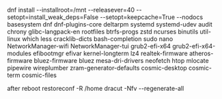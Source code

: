 dnf install   --installroot=/mnt   --releasever=40   --setopt=install_weak_deps=False   --setopt=keepcache=True   --nodocs   basesystem dnf dnf-plugins-core deltarpm systemd systemd-udev audit chrony glibc-langpack-en rootfiles btrfs-progs zstd ncurses binutils util-linux which less cracklib-dicts bash-completion sudo nano NetworkManager-wifi NetworkManager-tui grub2-efi-x64 grub2-efi-x64-modules efibootmgr efivar kernel-longterm lz4 realtek-firmware atheros-firmware bluez-firmware bluez mesa-dri-drivers neofetch htop mlocate pipewire wireplumber zram-generator-defaults cosmic-desktop cosmic-term cosmic-files 

after reboot
restoreconf -R /home
dracut -Nfv --regenerate-all
